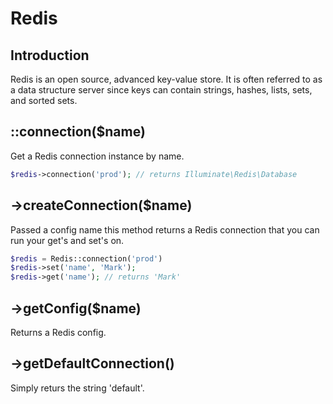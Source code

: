 Redis
====

Introduction
----
Redis is an open source, advanced key-value store. It is often referred to as a data structure server since keys can contain strings, hashes, lists, sets, and sorted sets.


::connection($name)
----
Get a Redis connection instance by name.

```php
$redis->connection('prod'); // returns Illuminate\Redis\Database
```


->createConnection($name)
----

Passed a config name this method returns a Redis connection that you can
run your get's and set's on.

```php
$redis = Redis::connection('prod')
$redis->set('name', 'Mark');
$redis->get('name'); // returns 'Mark'
```


->getConfig($name)
----

Returns a Redis config. 


->getDefaultConnection()
----

Simply returs the string 'default'.